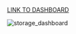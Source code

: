 [LINK TO DASHBOARD](https://public.tableau.com/app/profile/luca.albertini/viz/Magazzino_16892412916140/Storia1)

![storage_dashboard](https://github.com/LucaAlb/E-Commerce/assets/130977967/20579c87-a820-4856-917d-7b46630306c0)
